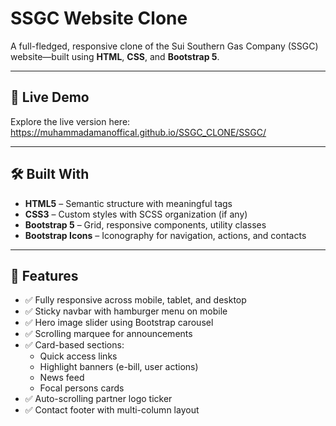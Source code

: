 # SSGC Website Clone

A full-fledged, responsive clone of the Sui Southern Gas Company (SSGC) website—built using **HTML**, **CSS**, and **Bootstrap 5**.

---

## 🔎 Live Demo

Explore the live version here:  
https://muhammadamanoffical.github.io/SSGC_CLONE/SSGC/

---

## 🛠️ Built With

- **HTML5** – Semantic structure with meaningful tags
- **CSS3** – Custom styles with SCSS organization (if any)
- **Bootstrap 5** – Grid, responsive components, utility classes
- **Bootstrap Icons** – Iconography for navigation, actions, and contacts
---
## 🧩 Features

- ✅ Fully responsive across mobile, tablet, and desktop
- ✅ Sticky navbar with hamburger menu on mobile
- ✅ Hero image slider using Bootstrap carousel
- ✅ Scrolling marquee for announcements
- ✅ Card-based sections:
  - Quick access links
  - Highlight banners (e-bill, user actions)
  - News feed
  - Focal persons cards
- ✅ Auto-scrolling partner logo ticker
- ✅ Contact footer with multi-column layout


